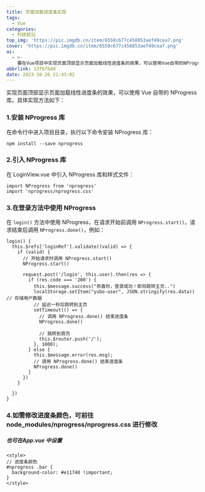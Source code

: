 ```yaml
---
title: 页面加载进度条实现
tags:
  - Vue
categories:
  - 科技前沿
top_img: 'https://pic.imgdb.cn/item/6550c677c458853aef49cea7.png'
cover: 'https://pic.imgdb.cn/item/6550c677c458853aef49cea7.png'
ai:
  - >-
    要在Vue项目中实现页面顶部显示页面加载线性进度条的效果，可以使用Vue自带的NProgress库。首先安装NProgress库，然后在LoginView.vue中引入NProgress库和样式文件。在登录方法中使用NProgress，在请求开始前调用NProgress.start()，请求结束后调用NProgress.done()。如果需要修改进度条颜色，可以在node_modules/nprogress/nprogress.css文件中进行修改，或者在App.vue中设置样式。通过以上步骤，即可实现页面加载时的进度条效果。
abbrlink: 13f6fb4d
date: 2023-10-26 21:43:02
---
```


实现页面顶部显示页面加载线性进度条的效果，可以使用 Vue 自带的 NProgress 库。具体实现方法如下：

###  1.安装 NProgress 库

在命令行中进入项目目录，执行以下命令安装 NProgress 库：

```npm
npm install --save nprogress
```

### 2.引入 NProgress 库

在 LoginView.vue 中引入 NProgress 库和样式文件：

```npm
import NProgress from 'nprogress'
import 'nprogress/nprogress.css'
```

### 3.在登录方法中使用 NProgress

在 `login()` 方法中使用 NProgress，在请求开始前调用 `NProgress.start()`，请求结束后调用 `NProgress.done()`，例如：

```vue
login() {
  this.$refs['loginRef'].validate((valid) => {
    if (valid) {
      // 开始请求时调用 NProgress.start()
      NProgress.start()

      request.post('/login', this.user).then(res => {
        if (res.code === '200') {
          this.$message.success("恭喜你，登录成功！即将跳转主页..")
          localStorage.setItem("yubo-user", JSON.stringify(res.data))  // 存储用户数据
          // 延迟一秒后跳转到主页
          setTimeout(() => {
            // 调用 NProgress.done() 结束进度条
            NProgress.done()
    
            // 跳转到首页
            this.$router.push('/');
          }, 1000);
        } else {
          this.$message.error(res.msg);
          // 调用 NProgress.done() 结束进度条
          NProgress.done()
        }
      })
    }

  })
}
```

### 4.如需修改进度条颜色，可前往  node_modules/nprogress/nprogress.css 进行修改

##### 也可在App.vue 中设置

```vue
<style>
// 进度条颜色
#nprogress .bar {
  background-color: #e11740 !important;
}
</style>

```
